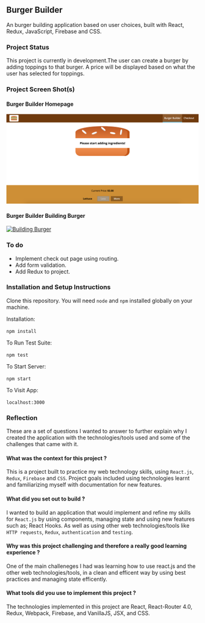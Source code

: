 ## Burger Builder

An burger building application based on user choices, built with React, Redux, JavaScript, Firebase and CSS.

### Project Status
This project is currently in development.The user can create a burger by adding toppings to that burger. A price will be displayed based on what the user has selected for toppings.

### Project Screen Shot(s)

#### Burger Builder Homepage
<img alt="HomePage" src="images/HomePageBurgerBuilder.png" width="700"/>


#### Burger Builder Building Burger
<a href="https://imgur.com/M2zWlA6"><img alt="Building Burger" src="https://i.imgur.com/M2zWlA6.gif" title="source: imgur.com" /></a>

### To do 
- Implement check out page using routing.
- Add form validation.
- Add Redux to project.

### Installation and Setup Instructions

Clone this repository. You will need `node` and `npm` installed globally on your machine.  

Installation:

`npm install`  

To Run Test Suite:  

`npm test`  

To Start Server:

`npm start`  

To Visit App:

`localhost:3000`  

### Reflection
These are a set of questions I wanted to answer to further explain why I created the application with the technologies/tools used and some of the challenges that came with it.

#### What was the context for this project ?
This is a project built to practice my web technology skills, using `React.js`, `Redux`, `Firebase` and `CSS`. Project goals included using technologies learnt and familiarizing myself with documentation for new features.  

#### What did you set out to build ? 
I wanted to build an application that would implement and refine my skills for `React.js` by using components, managing state and using new features such as; React Hooks. As well as using other web technologies/tools like `HTTP requests`, `Redux`, `authentication` and `testing`.  

#### Why was this project challenging and therefore a really good learning experience ?
One of the main challeneges I had was learning how to use react.js and the other web technologies/tools, in a clean and efficent way by using best practices and managing state efficently. 

#### What tools did you use to implement this project ?
The technologies implemented in this project are React, React-Router 4.0, Redux, Webpack, Firebase, and VanillaJS, JSX, and CSS.
